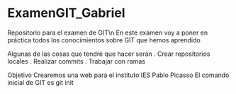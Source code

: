 # ExamenGIT_Gabriel
Repositorio para el examen de GIT\n
En este examen voy a poner en práctica todos los conocimientos sobre GIT que hemos aprendido

Algunas de las cosas que tendré que hacer serán
. Crear repositorios locales
. Realizar commits
. Trabajar con ramas

Objetivo
Crearemos una web para el instituto IES Pablo Picasso
El comando inicial de GIT es
git init
